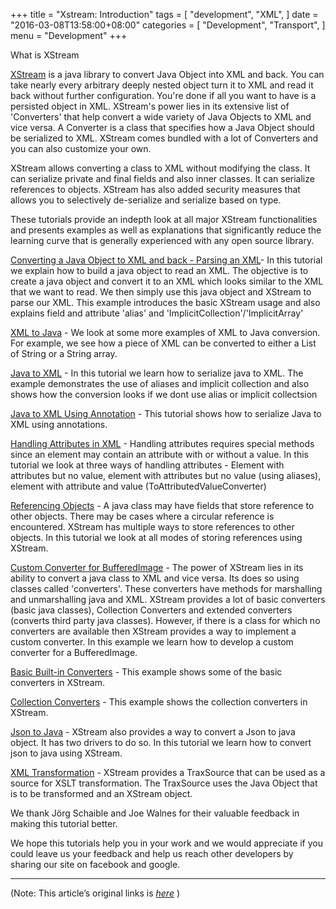 
+++
title = "Xstream: Introduction"
tags = [
    "development",
    "XML",
]
date = "2016-03-08T13:58:00+08:00"
categories = [
    "Development",
    "Transport",
]
menu = "Development"
+++

What is XStream

[XStream](http://www.codehaus.org/ "codehaus") is a java library to convert Java Object into XML and back. You can take nearly every arbitrary deeply nested object turn it to XML and read it back without further configuration. You're done if all you want to have is a persisted object in XML. XStream's power lies in its extensive list of 'Converters' that help convert a wide variety of Java Objects to XML and vice versa. A Converter is a class that specifies how a Java Object should be serialized to XML. XStream comes bundled with a lot of Converters and you can also customize your own.

XStream allows converting a class to XML without modifying the class. It can serialize private and final fields and also inner classes. It can serialize references to objects. XStream has also added security measures that allows you to selectively de-serialize and serialize based on type.
<!--more-->
These tutorials provide an indepth look at all major XStream functionalities and presents examples as well as explanations that significantly reduce the learning curve that is generally experienced with any open source library.

[Converting a Java Object to XML and back - Parsing an XML][]- In this tutorial we explain how to build a java object to read an XML. The objective is to create a java object and convert it to an XML which looks similar to the XML that we want to read. We then simply use this java object and XStream to parse our XML. This example introduces the basic XStream usage and also explains field and attribute 'alias' and 'ImplicitCollection'/'ImplicitArray'

[XML to Java][] - We look at some more examples of XML to Java conversion. For example, we see how a piece of XML can be converted to either a List of String or a String array.

[Java to XML][] - In this tutorial we learn how to serialize java to XML. The example demonstrates the use of aliases and implicit collection and also shows how the conversion looks if we dont use alias or implicit collectsion

[Java to XML Using Annotation][] - This tutorial shows how to serialize Java to XML using annotations.

[Handling Attributes in XML][] - Handling attributes requires special methods since an element may contain an attribute with or without a value. In this tutorial we look at three ways of handling attributes - Element with attributes but no value, element with attributes but no value (using aliases), element with attribute and value (ToAttributedValueConverter)

[Referencing Objects][] - A java class may have fields that store reference to other objects. There may be cases where a circular reference is encountered. XStream has multiple ways to store references to other objects. In this tutorial we look at all modes of storing references using XStream.

[Custom Converter for BufferedImage][] - The power of XStream lies in its ability to convert a java class to XML and vice versa. Its does so using classes called 'converters'. These converters have methods for marshalling and unmarshalling java and XML. XStream provides a lot of basic converters (basic java classes), Collection Converters and extended converters (converts third party java classes). However, if there is a class for which no converters are available then XStream provides a way to implement a custom converter. In this example we learn how to develop a custom converter for a BufferedImage.

[Basic Built-in Converters][] - This example shows some of the basic converters in XStream.

[Collection Converters][] - This example shows the collection converters in XStream.

[Json to Java][] - XStream also provides a way to convert a Json to java object. It has two drivers to do so. In this tutorial we learn how to convert json to java using XStream.

[XML Transformation][] - XStream provides a TraxSource that can be used as a source for XSLT transformation. The TraxSource uses the Java Object that is to be transformed and an XStream object.

We thank Jörg Schaible and Joe Walnes for their valuable feedback in making this tutorial better.

We hope this tutorials help you in your work and we would appreciate if you could leave us your feedback and help us reach other developers by sharing our site on facebook and google.

------------------

(Note: This article’s original links is [*here*](http://www.studytrails.com/java/xml/xstream/xstream-introduction.jsp "XStream Introduction") )

[Converting a Java Object to XML and back - Parsing an XML]: /post/dev_201603081411 (Parsing an XML)
[XML to Java]: /post/dev_201603081427 (XML to Java)
[Java to XML]: /post/dev_201603081433 (Java to XML)
[Java to XML Using Annotation]: /post/dev_201603081441 (Java to XML Usging Annotation)
[Handling Attributes in XML]: /post/dev_201603092041 (Handling Attributes in XML)
[Referencing Objects]: /post/dev_201603092051 (Referencing Objects)
[Custom Converter for BufferedImage]: /post/dev_201603092055 (Custom Converter for BufferedImage)
[Basic Built-in Converters]: /post/dev_201603092100 (Basic Built-in Converters)
[Collection Converters]: /post/dev_201603092105 (Collection Converters)
[Json to Java]: /post/dev_201603092115 (Json to Java)
[XML Transformation]: /post/dev_201603092120 (XML Transformation)
